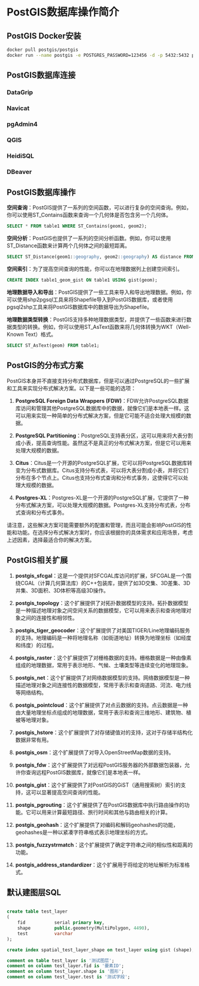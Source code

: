 # PostGIS数据库操作简介

## PostGIS Docker安装

```Bash
docker pull postgis/postgis
docker run --name postgis -e POSTGRES_PASSWORD=123456 -d -p 5432:5432 postgis/postgis
```

## PostGIS数据库连接

### DataGrip

### Navicat

### pgAdmin4

### QGIS

### HeidiSQL

### DBeaver

## PostGIS数据库操作

**空间查询**：PostGIS提供了一系列的空间函数，可以进行复杂的空间查询。例如，你可以使用ST_Contains函数来查询一个几何体是否包含另一个几何体。

```sql
SELECT * FROM table1 WHERE ST_Contains(geom1, geom2);
```

**空间分析**：PostGIS也提供了一系列的空间分析函数。例如，你可以使用ST_Distance函数来计算两个几何体之间的最短距离。

```sql
SELECT ST_Distance(geom1::geography, geom2::geography) AS distance FROM table1;
```

**空间索引**：为了提高空间查询的性能，你可以在地理数据列上创建空间索引。

```sql
CREATE INDEX table1_geom_gist ON table1 USING gist(geom);
```

**地理数据导入和导出**：PostGIS提供了一些工具来导入和导出地理数据。例如，你可以使用shp2pgsql工具来将Shapefile导入到PostGIS数据库，或者使用pgsql2shp工具来将PostGIS数据库中的数据导出为Shapefile。

**地理数据类型转换**：PostGIS支持多种地理数据类型，并提供了一些函数来进行数据类型的转换。例如，你可以使用ST_AsText函数来将几何体转换为WKT（Well-Known Text）格式。

```sql
SELECT ST_AsText(geom) FROM table1;
```

## PostGIS的分布式方案

PostGIS本身并不直接支持分布式数据库，但是可以通过PostgreSQL的一些扩展和工具来实现分布式解决方案。以下是一些可能的选项：

1. **PostgreSQL Foreign Data Wrappers (FDW)**：FDW允许PostgreSQL数据库访问和管理其他PostgreSQL数据库中的数据，就像它们是本地表一样。这可以用来实现一种简单的分布式解决方案，但是它可能不适合处理大规模的数据。

2. **PostgreSQL Partitioning**：PostgreSQL支持表分区，这可以用来将大表分割成小表，提高查询性能。虽然这不是真正的分布式解决方案，但是它可以用来处理大规模的数据。

3. **Citus**：Citus是一个开源的PostgreSQL扩展，它可以将PostgreSQL数据库转变为分布式数据库。Citus支持分布式表，可以将大表分割成小表，并将它们分布在多个节点上。Citus也支持分布式查询和分布式事务，这使得它可以处理大规模的数据。

4. **Postgres-XL**：Postgres-XL是一个开源的PostgreSQL扩展，它提供了一种分布式解决方案，可以处理大规模的数据。Postgres-XL支持分布式表，分布式查询和分布式事务。

请注意，这些解决方案可能需要额外的配置和管理，而且可能会影响PostGIS的性能和功能。在选择分布式解决方案时，你应该根据你的具体需求和应用场景，考虑上述因素，选择最适合你的解决方案。

## PostGIS相关扩展

1. **postgis_sfcgal**：这是一个提供对SFCGAL库访问的扩展，SFCGAL是一个围绕CGAL（计算几何算法库）的C++包装库，提供了如3D交集、3D差集、3D并集、3D面积、3D体积等高级3D操作。

2. **postgis_topology**：这个扩展提供了对拓扑数据模型的支持。拓扑数据模型是一种描述地理对象之间空间关系的数据模型，它可以用来表示和查询地理对象之间的连接性和相邻性。

3. **postgis_tiger_geocoder**：这个扩展提供了对美国TIGER/Line地理编码服务的支持。地理编码是一种将地理名称（如街道地址）转换为地理坐标（如经度和纬度）的过程。

4. **postgis_raster**：这个扩展提供了对栅格数据的支持。栅格数据是一种由像素组成的地理数据，常用于表示地形、气候、土壤类型等连续变化的地理现象。

5. **postgis_net**：这个扩展提供了对网络数据模型的支持。网络数据模型是一种描述地理对象之间连接性的数据模型，常用于表示和查询道路、河流、电力线等网络结构。

6. **postgis_pointcloud**：这个扩展提供了对点云数据的支持。点云数据是一种由大量地理坐标点组成的地理数据，常用于表示和查询三维地形、建筑物、植被等地理对象。

7. **postgis_hstore**：这个扩展提供了对存储键值对的支持，这对于存储半结构化数据非常有用。

8. **postgis_osm**：这个扩展提供了对导入OpenStreetMap数据的支持。

9. **postgis_fdw**：这个扩展提供了对远程PostGIS服务器的外部数据包装器，允许你查询远程PostGIS数据库，就像它们是本地表一样。

10. **postgis_gist**：这个扩展提供了对PostGIS的GiST（通用搜索树）索引的支持，这可以显著提高空间查询的性能。

11. **postgis_pgrouting**：这个扩展提供了在PostGIS数据库中执行路由操作的功能。它可以用来计算最短路径、旅行时间和其他与路由相关的计算。

12. **postgis_geohash**：这个扩展提供了对编码和解码geohashes的功能，geohashes是一种以紧凑字符串格式表示地理坐标的方式。

13. **postgis_fuzzystrmatch**：这个扩展提供了确定字符串之间的相似性和距离的功能。

14. **postgis_address_standardizer**：这个扩展用于将给定的地址解析为标准格式。

## 默认建图层SQL

```SQL

create table test_layer
(
    fid           serial primary key,
    shape         public.geometry(MultiPolygon, 4490),
    test          varchar
);

create index spatial_test_layer_shape on test_layer using gist (shape);

comment on table test_layer is '测试图层';
comment on column test_layer.fid is '要素ID';
comment on column test_layer.shape is '图形';
comment on column test_layer.test is '测试字段';

```
